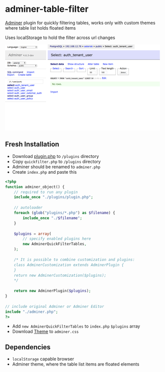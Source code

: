 # adminer-table-filter
[Adminer](https://github.com/vrana/adminer) plugin for quickly filtering tables, works only with custom themes where table list holds floated items

Uses localStorage to hold the filter across url changes

![Screenshot](Screen%20Shot%202018-04-05%20at%209.25.46%20AM.png "Table filter using custom theme")

## Fresh Installation

* Download [plugin.php](https://github.com/vrana/adminer/blob/master/plugins/plugin.php) to `/plugins` directory 
* Copy `quickfilter.php` to `/plugins` directory
* Adminer should be renamed to `adminer.php`
* Create `index.php` and paste this
```php
<?php
function adminer_object() {
    // required to run any plugin
    include_once "./plugins/plugin.php";
    
    // autoloader
    foreach (glob("plugins/*.php") as $filename) {
        include_once "./$filename";
    }
    
    $plugins = array(
        // specify enabled plugins here
        new AdminerQuickFilterTables,
    );
    
    /* It is possible to combine customization and plugins:
    class AdminerCustomization extends AdminerPlugin {
    }
    return new AdminerCustomization($plugins);
    */
    
    return new AdminerPlugin($plugins);
}

// include original Adminer or Adminer Editor
include "./adminer.php";
?>
```
* Add `new AdminerQuickFilterTables` to `index.php` `$plugins` array
* Download [Theme](https://github.com/vrana/adminer/blob/master/designs/pepa-linha/adminer.css) to `adminer.css`

## Dependencies

* `localStorage` capable browser
* Adminer theme, where the table list items are floated elements
